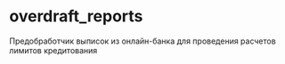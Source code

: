 # overdraft_reports
Предобработчик выписок из онлайн-банка для проведения расчетов лимитов кредитования
